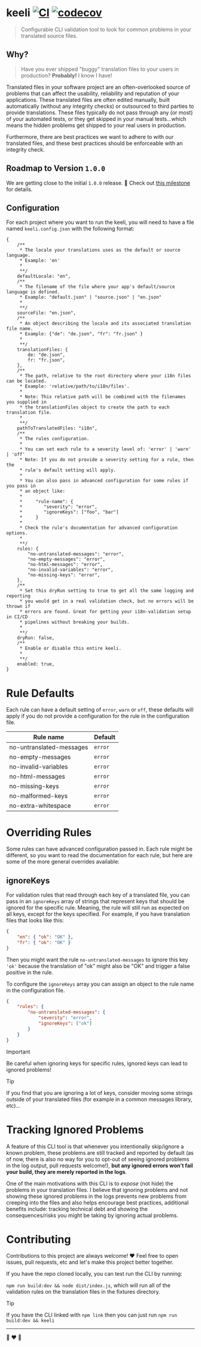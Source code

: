 # keeli [![CI](https://github.com/radiovisual/keeli/actions/workflows/ci.yml/badge.svg)](https://github.com/radiovisual/keeli/actions/workflows/ci.yml) [![codecov](https://codecov.io/github/radiovisual/keeli/graph/badge.svg?token=G4X3X08FB6)](https://codecov.io/github/radiovisual/keeli)

> Configurable CLI validation tool to look for common problems in your translated source files.

## Why?

> Have you ever shipped "buggy" translation files to your users in production? **Probably!** I know I have!

Translated files in your software project are an often-overlooked source of problems that can affect the usability, reliability and reputation of your applications. These translated files are often edited manually, built automatically (without any integrity checks) or outsourced to third parties to provide translations. These files typically do not pass through any (or most) of your automated tests, or they get skipped in your manual tests...which means the hidden problems get shipped to your real users in production.

Furthermore, there are best practices we want to adhere to with our translated files, and these best practices should be enforceable with an integrity check.

## Roadmap to Version `1.0.0`

We are getting close to the initial `1.0.0` release. :tada: Check out [this milestone](https://github.com/radiovisual/keeli/milestone/1) for details.

## Configuration

For each project where you want to run the keeli, you will need to have a file named `keeli.config.json` with the following format:

```json5
{
	/**
	 * The locale your translations uses as the default or source language.
	 * Example: 'en'
	 *
	 **/
	defaultLocale: "en",
	/**
	 * The filename of the file where your app's default/source language is defined.
	 * Example: "default.json" | "source.json" | "en.json"
	 *
	 **/
	sourceFile: "en.json",
	/**
	 * An object describing the locale and its associated translation file name.
	 * Example: {"de": "de.json", "fr": "fr.json" }
	 *
	 **/
	translationFiles: {
		de: "de.json",
		fr: "fr.json",
	},
	/**
	 * The path, relative to the root directory where your i18n files can be located.
	 * Example: 'relative/path/to/i18n/files'.
	 *
	 * Note: This relative path will be combined with the filenames you supplied in
	 * the translationFiles object to create the path to each translation file.
	 *
	 **/
	pathToTranslatedFiles: "i18n",
	/**
	 * The rules configuration.
	 *
	 * You can set each rule to a severity level of: 'error' | 'warn' | 'off'
	 * Note: If you do not provide a severity setting for a rule, then the
	 * rule's default setting will apply.
	 *
	 * You can also pass in advanced configuration for some rules if you pass in
	 * an object like:
	 *
	 *     "rule-name": {
	 *        "severity": "error",
	 *        "ignoreKeys": ["foo", "bar"]
	 *     }
	 *
	 * Check the rule's documentation for advanced configuration options.
	 *
	 **/
	rules: {
		"no-untranslated-messages": "error",
		"no-empty-messages": "error",
		"no-html-messages": "error",
		"no-invalid-variables": "error",
		"no-missing-keys": "error",
	},
	/**
	 * Set this dryRun setting to true to get all the same logging and reporting
	 * you would get in a real validation check, but no errors will be thrown if
	 * errors are found. Great for getting your i18n-validation setup in CI/CD
	 * pipelines without breaking your builds.
	 *
	 **/
	dryRun: false,
	/**
	 * Enable or disable this entire keeli.
	 *
	 **/
	enabled: true,
}
```

# Rule Defaults

Each rule can have a default setting of `error`, `warn` or `off`, these defaults will apply if you do not provide a configuration for the rule in the configuration file.

| Rule name                | Default |
| ------------------------ | ------- |
| no-untranslated-messages | `error` |
| no-empty-messages        | `error` |
| no-invalid-variables     | `error` |
| no-html-messages         | `error` |
| no-missing-keys          | `error` |
| no-malformed-keys        | `error` |
| no-extra-whitespace      | `error` |

# Overriding Rules

Some rules can have advanced configuration passed in. Each rule might be different, so you want to read the documentation for each rule, but here are some of the more general overrides available:

## ignoreKeys

For validation rules that read through each key of a translated file, you can pass in an `ignoreKeys` array of strings that represent keys that should be ignored for the specific rule. Meaning, the rule will still run as expected on all keys, except for the keys specified. For example, if you have translation files that looks like this:

```json
{
	"en": { "ok": "OK" },
	"fr": { "ok": "OK" }
}
```

Then you might want the rule `no-untranslated-messages` to ignore this key `'ok'` because the translation of "ok" might also be "OK" and trigger a false positive in the rule.

To configure the `ignoreKeys` array you can assign an object to the rule name in the configuration file.

```json
{
	"rules": {
		"no-untranslated-messages": {
			"severity": "error",
			"ignoreKeys": ["ok"]
		}
	}
}
```

> [!IMPORTANT]
> Be careful when ignoring keys for specific rules, ignored keys can lead to ignored problems!

> [!TIP]
> If you find that you are ignoring a lot of keys, consider moving some strings outside of your translated files (for example in a common messages library, etc)...

# Tracking Ignored Problems

A feature of this CLI tool is that whenever you intentionally skip/ignore a known problem, these problems are still tracked and reported by default (as of now, there is also no way for you to opt-out of seeing ignored problems in the log output, pull requests welcome!), **but any ignored errors won't fail your build, they are merely reported in the logs**.

One of the main motivations with this CLI is to _expose_ (not hide) the problems in your translation files. I believe that ignoring problems and not showing these ignored problems in the logs prevents new problems from creeping into the files and also helps encourage best practices, additional benefits include: tracking technical debt and showing the consequences/risks you might be taking by ignoring actual problems.

# Contributing

Contributions to this project are always welcome! :heart: Feel free to open issues, pull requests, etc and let's make this project better together.

If you have the repo cloned locally, you can test run the CLI by running:

`npm run build:dev && node dist/index.js`, which will run all of the validation rules on the translation files in the fixtures directory.

> [!TIP]
> If you have the CLI linked with `npm link` then you can just run `npm run build:dev && keeli`

---

:rainbow: :heart: :hamburger:
